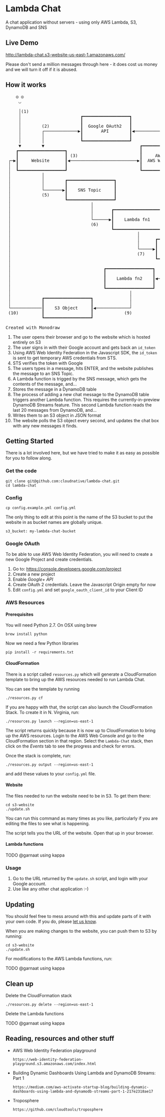 # Lambda Chat
A chat application without servers - using only AWS Lambda, S3, DynamoDB and SNS


## Live Demo

http://lambda-chat.s3-website-us-east-1.amazonaws.com/

Please don't send a million messages through here - it does cost us money and we will turn it off if it is abused.


## How it works


<pre>    ◎ ◎
     ◡

     │(1)
     │                       ┏━━━━━━━━━━━━━━━━━━┓
     │                       ┃                  ┃
     │        (2)            ┃  Google OAuth2   ┃           (4)
     │        ┌─────────────▶┃       API        ┃◀────────────┐
     │        │              ┃                  ┃             │
     │        │              ┗━━━━━━━━━━━━━━━━━━┛             │
     ▼        ▼                                     ┏━━━━━━━━━━━━━━━━━━┓
    ┏━━━━━━━━━━━━━━━━━━┓                            ┃                  ┃
    ┃                  ┃ (3)                        ┃     AWS STS      ┃
 ┌─▶┃     Website      ┃◀──────────────────────────▶┃  AWS Web ID Fed  ┃
 │  ┃                  ┃                            ┃                  ┃
 │  ┗━━━━━━━━━━━━━━━━━━┛                            ┗━━━━━━━━━━━━━━━━━━┛
 │            │
 │            │        ┏━━━━━━━━━━━━━━━━━━┓
 │            │        ┃                  ┃
 │            └───────▶┃    SNS Topic     ┃
 │            (5)      ┃                  ┃
 │                     ┗━━━━━━━━━━━━━━━━━━┛
 │                               │
 │                               │       ┏━━━━━━━━━━━━━━━━━━┓
 │                               │       ┃                  ┃
 │                               └──────▶┃    Lambda fn1    ┃
 │                               (6)     ┃                  ┃
 │                                       ┗━━━━━━━━━━━━━━━━━━┛
 │                                                 │
 │                                                 │      ┏━━━━━━━━━━━━━━━━━━┓
 │                                                 │      ┃                  ┃
 │                                                 └─────▶┃  DynamoDB Table  ┃
 │                                                 (7)    ┃                  ┃
 │                                                        ┗━━━━━━━━━━━━━━━━━━┛
 │                                                                  │
 │                                    ┏━━━━━━━━━━━━━━━━━━┓          │
 │                                    ┃                  ┃          │
 │                                    ┃    Lambda fn2    ┃◀─────────┘
 │                                    ┃                  ┃        (8)
 │                                    ┗━━━━━━━━━━━━━━━━━━┛
 │                                              │
 │            ┏━━━━━━━━━━━━━━━━━━┓              │
 │            ┃                  ┃              │
 └────────────┃    S3 Object     ┃◀─────────────┘
 (10)         ┃                  ┃            (9)
              ┗━━━━━━━━━━━━━━━━━━┛

Created with Monodraw</pre>

1.  The user opens their browser and go to the website which is hosted entirely on S3
2.  The user signs in with their Google account and gets back an `id_token`
3.  Using AWS Web Identity Federation in the Javascript SDK, the `id_token` is sent to get temporary AWS credentials from STS.
4.  STS verifies the token with Google
5.  The users types in a message, hits ENTER, and the website publishes the message to an SNS Topic.
6.  A Lambda function is trigged by the SNS message, which gets the contents of the message, and...
7.  Stores the message in a DynamoDB table
8.  The process of adding a new chat message to the DynamoDB table triggers another Lambda function. This requires the currently-in-preview DynamoDB Streams feature. This second Lambda function reads the last 20 messages from DynamoDB, and... 
9. Writes them to an S3 object in JSON format
10. The website polls the S3 object every second, and updates the chat box with any new messages it finds.


## Getting Started

There is a lot involved here, but we have tried to make it as easy as possible for you to follow along.

### Get the code

    git clone git@github.com:cloudnative/lambda-chat.git
    cd lambda-chat

### Config

    cp config.example.yml config.yml

The only thing to edit at this point is the name of the S3 bucket to put the website in as bucket names are globally unique.

    s3_bucket: my-lambda-chat-bucket

### Google OAuth

To be able to use AWS Web Identity Federation, you will need to create a new Google Project and create credentials.

1.  Go to: https://console.developers.google.com/project
1.  Create a new project
1.  Enable *Google+ API* 
1.  Create OAuth 2 credentials. Leave the Javascript Origin empty for now
1.  Edit `config.yml` and set `google_oauth_client_id` to your Client ID

### AWS Resources

#### Prerequisites

You will need Python 2.7. On OSX using brew

    brew install python

Now we need a few Python libraries

    pip install -r requirements.txt

#### CloudFormation

There is a script called `resources.py` which will generate a CloudFormation template to bring up the AWS resources needed to run Lambda Chat.

You can see the template by running

    ./resources.py cf

If you are happy with that, the script can also launch the CloudFormation Stack. To create it in N. Virginia, run:

    ./resources.py launch --region=us-east-1

The script returns quickly because it is now up to CloudFormation to bring up the AWS resources. Login to the AWS Web Console and go to the CloudFormation section in that region. Select the `Lambda-Chat` stack, then click on the *Events* tab to see the progress and check for errors.

Once the stack is complete, run:

    ./resources.py output --region=us-east-1

and add these values to your `config.yml` file.

#### Website

The files needed to run the website need to be in S3. To get them there:

    cd s3-website
    ./update.sh

You can run this command as many times as you like, particularly if you are editing the files to see what is happening.

The script tells you the URL of the website. Open that up in your browser.

#### Lambda functions

TODO @garnaat using kappa

### Usage

1.  Go to the URL returned by the `update.sh` script, and login with your Google account.
1.  Use like any other chat application :-)


## Updating

You should feel free to mess around with this and update parts of it with your own code. If you do, please [let us know](https://twitter.com/intent/tweet?text=I%20am%20having%20fun%20with%20Lambda%20Chat.%20Thanks%20@CloudNativeIO).

When you are making changes to the website, you can push them to S3 by running:

    cd s3-website
    ./update.sh

For modifications to the AWS Lambda functions, run:

TODO @garnaat using kappa


## Clean up

Delete the CloudFormation stack

    ./resources.py delete --region=us-east-1

Delete the Lambda functions

TODO @garnaat using kappa

## Reading, resources and other stuff

 -  AWS Web Identity Federation playground

        https://web-identity-federation-playground.s3.amazonaws.com/index.html

 -  Building Dynamic Dashboards Using Lambda and DynamoDB Streams: Part 1 

        https://medium.com/aws-activate-startup-blog/building-dynamic-dashboards-using-lambda-and-dynamodb-streams-part-1-217e2318ae17

 -  Troposphere

        https://github.com/cloudtools/troposphere
